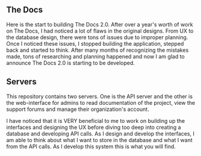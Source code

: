 ## The Docs
 
Here is the start to building The Docs 2.0. After over a year's worth of work on The Docs, I had noticed a lot of flaws in the original designs. From UX to the database design, there were tons of issues due to improper planning. Once I noticed these issues, I stopped building the application, stepped back and started to think. After many months of recognizing the mistakes made, tons of researching and planning happened and now I am glad to announce The Docs 2.0 is starting to be developed.
 
## Servers
 
This repository contains two servers. One is the API server and the other is the web-interface for admins to read documentation of the project, view the support forums and manage their organization's account.
 
I have noticed that it is VERY beneficial to me to work on building up the interfaces and designing the UX before diving too deep into creating a database and developing API calls. As I design and develop the interfaces, I am able to think about what I want to store in the database and what I want from the API calls. As I develop this system this is what you will find.
